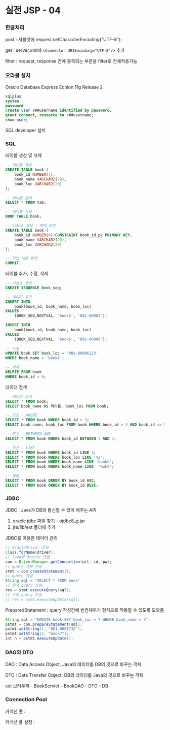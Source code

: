 # 실전 JSP - 04

### 한글처리

post : 서블릿에 request.setCharacterEncoding("UTF-8");

get : server.xml에 `<Connector URIEncoding="UTF-8"/>` 추가

filter : request, response 간에 중복되는 부분을 filter로 전체적용가능



### 오라클 설치

Oracle Database Express Edition 11g Release 2

```sql
sqlplus
system
password
create user c##username identified by password;
grant connect, resource to c##username;
show user;
```

SQL developer 설치



### SQL

테이블 생성 및 삭제

```sql
-- 테이블 생성
CREATE TABLE book (
    book_id NUMBER(4),
    book_name VARCHAR2(20),
    book_loc VARCHAR2(20)
);

-- 테이블 검색
SELECT * FROM tab;

-- 테이블 삭제
DROP TABLE book;

-- table 생성 - 제약 조건
CREATE TABLE book (
    book_id NUMBER(4) CONSTRAINT book_id_pk PRIMARY KEY,
    book_name VARCHAR2(20),
    book_loc VARCHAR2(20)
);

-- 작업 내용 반영
COMMIT;
```



테이블 추가, 수정, 삭제

```sql
-- 시퀀스 생성
CREATE SEQUENCE book_seq;

-- 데이터 추가
INSERT INTO
	book(book_id, book_name, book_loc)
VALUES
	(BOOK_SEQ,NEXTVAL, 'book5', '001-00005');

INSERT INTO
	book(book_id, book_name, book_loc)
VALUES
	(BOOK_SEQ,NEXTVAL, 'book6', '001-00006');
	
-- 수정
UPDATE book SET book_loc = '001-00006123'
WHERE book_name = 'book6';

-- 삭제
DELETE FROM book
WHERE book_id = 6;
```



데이터 검색

```sql
-- 데이터 검색
SELECT * FROM book;
SELECT book_name AS 책이름, book_loc FROM book;

-- 조건 - WHERE
SELECT * FROM book WHERE book_id > 3;
SELECT book_name, book_loc FROM book WHERE book_id > 3 AND book_id <= 5;

-- 조건 - BETWEEN AND
SELECT * FROM book WHERE book_id BETWEEN 2 AND 4;

-- 조건 - LIKE
SELECT * FROM book WHERE book_id LIKE 3;
SELECT * FROM book WHERE book_loc LIKE '%3';
SELECT * FROM book WHERE book_name LIKE 'book%';
SELECT * FROM book WHERE book_name LIKE  '%ok%';

-- 정렬
SELECT * FROM book ORDER BY book_id ASC;
SELECT * FROM book ORDER BY book_id DESC;
```



### JDBC

JDBC : Java가 DB와 통신할 수 있게 해주는 API

1. oracle jdbc 파일 찾기 - ojdbc8_g.jar
2. jre/lib/ext 폴더에 추가



JDBC를 이용한 데이터 관리

```java
// OracleDriver 로딩
Class.forName(driver);
// Java와 Oracle 연결
con = DriverManager.getConnection(url, id, pw);
// query 객체 전송
stmt = con.createStatement();
// query 작성
String sql = "SELECT * FROM book"
// 탐색 query 전송
res = stmt.executeQuery(sql);
// 수정 query 전송
// res = stmt.executeUpdate(sql);
```

PreparedStatement : query 작성간에 빈칸채우기 형식으로 작동할 수 있도록 도와줌

```java
String sql = "UPDATE book SET book_loc = ? WHERE book_name = ?";
pstmt = con.prepareStatement(sql);
pstmt.setString(1, "001-0001732");
pstmt.setString(2, "book7");
int n = pstmt.executeUpdate();
```



### DAO와 DTO

DAO : Data Access Object, Java의 데이터를 DB의 것으로 바꾸는 객체

DTO : Data Transfer Object, DB의 데이터를 Java의 것으로 바꾸는 객체

ex) 브라우저 - BookServlet - BookDAO - DTO - DB



### Connection Pool

커넥션 풀 :

커넥션 풀 설정 :